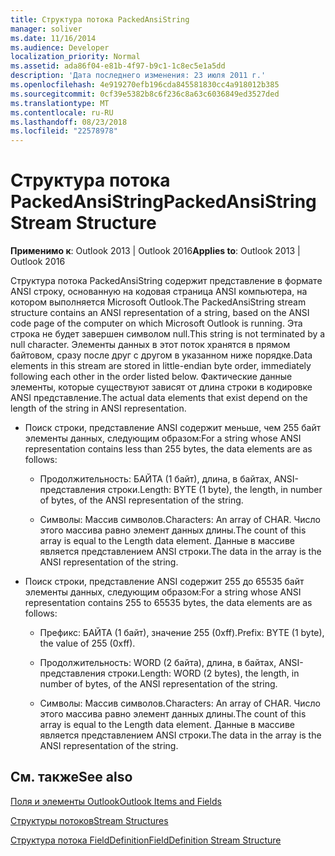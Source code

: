 ```yaml
---
title: Структура потока PackedAnsiString
manager: soliver
ms.date: 11/16/2014
ms.audience: Developer
localization_priority: Normal
ms.assetid: ada86f04-e81b-4f97-b9c1-1c8ec5e1a5dd
description: 'Дата последнего изменения: 23 июля 2011 г.'
ms.openlocfilehash: 4e919270efb196cda845581830cc4a918012b385
ms.sourcegitcommit: 0cf39e5382b8c6f236c8a63c6036849ed3527ded
ms.translationtype: MT
ms.contentlocale: ru-RU
ms.lasthandoff: 08/23/2018
ms.locfileid: "22578978"
---
```

# <a name="packedansistring-stream-structure"></a><span data-ttu-id="09616-103">Структура потока PackedAnsiString</span><span class="sxs-lookup"><span data-stu-id="09616-103">PackedAnsiString Stream Structure</span></span>

  
  
<span data-ttu-id="09616-104">**Применимо к**: Outlook 2013 | Outlook 2016</span><span class="sxs-lookup"><span data-stu-id="09616-104">**Applies to**: Outlook 2013 | Outlook 2016</span></span> 
  
<span data-ttu-id="09616-105">Структура потока PackedAnsiString содержит представление в формате ANSI строку, основанную на кодовая страница ANSI компьютера, на котором выполняется Microsoft Outlook.</span><span class="sxs-lookup"><span data-stu-id="09616-105">The PackedAnsiString stream structure contains an ANSI representation of a string, based on the ANSI code page of the computer on which Microsoft Outlook is running.</span></span> <span data-ttu-id="09616-106">Эта строка не будет завершен символом null.</span><span class="sxs-lookup"><span data-stu-id="09616-106">This string is not terminated by a null character.</span></span> <span data-ttu-id="09616-107">Элементы данных в этот поток хранятся в прямом байтовом, сразу после друг с другом в указанном ниже порядке.</span><span class="sxs-lookup"><span data-stu-id="09616-107">Data elements in this stream are stored in little-endian byte order, immediately following each other in the order listed below.</span></span> <span data-ttu-id="09616-108">Фактические данные элементы, которые существуют зависят от длина строки в кодировке ANSI представление.</span><span class="sxs-lookup"><span data-stu-id="09616-108">The actual data elements that exist depend on the length of the string in ANSI representation.</span></span>
  
- <span data-ttu-id="09616-109">Поиск строки, представление ANSI содержит меньше, чем 255 байт элементы данных, следующим образом:</span><span class="sxs-lookup"><span data-stu-id="09616-109">For a string whose ANSI representation contains less than 255 bytes, the data elements are as follows:</span></span>
    
  - <span data-ttu-id="09616-110">Продолжительность: БАЙТА (1 байт), длина, в байтах, ANSI-представления строки.</span><span class="sxs-lookup"><span data-stu-id="09616-110">Length: BYTE (1 byte), the length, in number of bytes, of the ANSI representation of the string.</span></span>
    
  - <span data-ttu-id="09616-111">Символы: Массив символов.</span><span class="sxs-lookup"><span data-stu-id="09616-111">Characters: An array of CHAR.</span></span> <span data-ttu-id="09616-112">Число этого массива равно элемент данных длины.</span><span class="sxs-lookup"><span data-stu-id="09616-112">The count of this array is equal to the Length data element.</span></span> <span data-ttu-id="09616-113">Данные в массиве является представлением ANSI строки.</span><span class="sxs-lookup"><span data-stu-id="09616-113">The data in the array is the ANSI representation of the string.</span></span>
    
- <span data-ttu-id="09616-114">Поиск строки, представление ANSI содержит 255 до 65535 байт элементы данных, следующим образом:</span><span class="sxs-lookup"><span data-stu-id="09616-114">For a string whose ANSI representation contains 255 to 65535 bytes, the data elements are as follows:</span></span>
    
  - <span data-ttu-id="09616-115">Префикс: БАЙТА (1 байт), значение 255 (0xff).</span><span class="sxs-lookup"><span data-stu-id="09616-115">Prefix: BYTE (1 byte), the value of 255 (0xff).</span></span>
    
  - <span data-ttu-id="09616-116">Продолжительность: WORD (2 байта), длина, в байтах, ANSI-представления строки.</span><span class="sxs-lookup"><span data-stu-id="09616-116">Length: WORD (2 bytes), the length, in number of bytes, of the ANSI representation of the string.</span></span>
    
  - <span data-ttu-id="09616-117">Символы: Массив символов.</span><span class="sxs-lookup"><span data-stu-id="09616-117">Characters: An array of CHAR.</span></span> <span data-ttu-id="09616-118">Число этого массива равно элемент данных длины.</span><span class="sxs-lookup"><span data-stu-id="09616-118">The count of this array is equal to the Length data element.</span></span> <span data-ttu-id="09616-119">Данные в массиве является представлением ANSI строки.</span><span class="sxs-lookup"><span data-stu-id="09616-119">The data in the array is the ANSI representation of the string.</span></span>
    
## <a name="see-also"></a><span data-ttu-id="09616-120">См. также</span><span class="sxs-lookup"><span data-stu-id="09616-120">See also</span></span>



[<span data-ttu-id="09616-121">Поля и элементы Outlook</span><span class="sxs-lookup"><span data-stu-id="09616-121">Outlook Items and Fields</span></span>](outlook-items-and-fields.md)
  
[<span data-ttu-id="09616-122">Структуры потоков</span><span class="sxs-lookup"><span data-stu-id="09616-122">Stream Structures</span></span>](stream-structures.md)
  
[<span data-ttu-id="09616-123">Структура потока FieldDefinition</span><span class="sxs-lookup"><span data-stu-id="09616-123">FieldDefinition Stream Structure</span></span>](fielddefinition-stream-structure.md)

